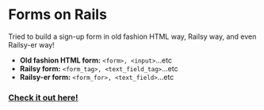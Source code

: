 # Forms on Rails

Tried to build a sign-up form in old fashion HTML way, Railsy way, and even Railsy-er way!<br>
* <b>Old fashion HTML form:</b> `<form>, <input>`...etc
* <b>Railsy form:</b> `<form_tag>, <text_field_tag>`...etc
* <b>Railsy-er form:</b> `<form_for>, <text_field>`...etc
 
### [Check it out here!](https://github.com/jerrykuo7727/re-former/blob/master/app/views/users/new.html.erb)
